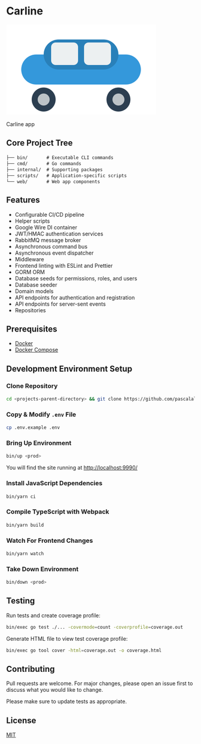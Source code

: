 # Carline

![Logo](web/static/logo.svg)

Carline app

## Core Project Tree

```
├── bin/       # Executable CLI commands
├── cmd/       # Go commands
├── internal/  # Supporting packages
├── scripts/   # Application-specific scripts
└── web/       # Web app components
```

## Features

- Configurable CI/CD pipeline
- Helper scripts
- Google Wire DI container
- JWT/HMAC authentication services
- RabbitMQ message broker
- Asynchronous command bus
- Asynchronous event dispatcher
- Middleware
- Frontend linting with ESLint and Prettier
- GORM ORM
- Database seeds for permissions, roles, and users
- Database seeder
- Domain models
- API endpoints for authentication and registration
- API endpoints for server-sent events
- Repositories

## Prerequisites

- [Docker](https://www.docker.com/)
- [Docker Compose](https://docs.docker.com/compose/)

## Development Environment Setup

### Clone Repository

```bash
cd <projects-parent-directory> && git clone https://github.com/pascalallen/carline.git
```

### Copy & Modify `.env` File

```bash
cp .env.example .env
```

### Bring Up Environment

```bash
bin/up <prod>
``` 

You will find the site running at [http://localhost:9990/](http://localhost:9990/)

### Install JavaScript Dependencies

```bash
bin/yarn ci
```

### Compile TypeScript with Webpack

```bash
bin/yarn build
```

### Watch For Frontend Changes

```bash
bin/yarn watch
```

### Take Down Environment

```bash
bin/down <prod>
```

## Testing

Run tests and create coverage profile:

```bash
bin/exec go test ./... -covermode=count -coverprofile=coverage.out
```

Generate HTML file to view test coverage profile:

```bash
bin/exec go tool cover -html=coverage.out -o coverage.html
```

## Contributing

Pull requests are welcome. For major changes, please open an issue first
to discuss what you would like to change.

Please make sure to update tests as appropriate.

## License

[MIT](LICENSE)
